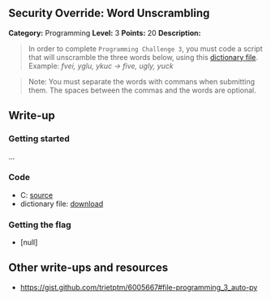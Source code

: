 ﻿## Security Override: Word Unscrambling

**Category:** Programming
**Level:** 3 
**Points:** 20
**Description:**

>In order to complete `Programming Challenge 3`, you must code a script that will unscramble the three words below, using this [dictionary file](http://securityoverride.org/challenges/programming/3/list.txt). Example: *fvei, yglu, ykuc -> five, ugly, yuck*

>Note: You must separate the words with commans when submitting them. The spaces between the commas and the words are optional.

## Write-up

### Getting started

...

### Code

* C: [source](https://github.com/sft-hardwork/ACM/blob/master/security-override/level3/level3.c)
* dictionary file: [download](https://github.com/sft-hardwork/ACM/blob/master/security-override/level3/list.txt) 

### Getting the flag

* [null]

## Other write-ups and resources

* <https://gist.github.com/trietptm/6005667#file-programming_3_auto-py>